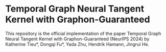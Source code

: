 # Temporal Graph Neural Tangent Kernel with Graphon-Guaranteed

This repository is the official implementation of the paper Temporal Graph Neural Tangent Kernel with Graphon-Guaranteed (NeurIPS 2024) by Katherine Tieu*, Dongqi Fu*, Yada Zhu, Hendrik Hamann, Jingrui He.
